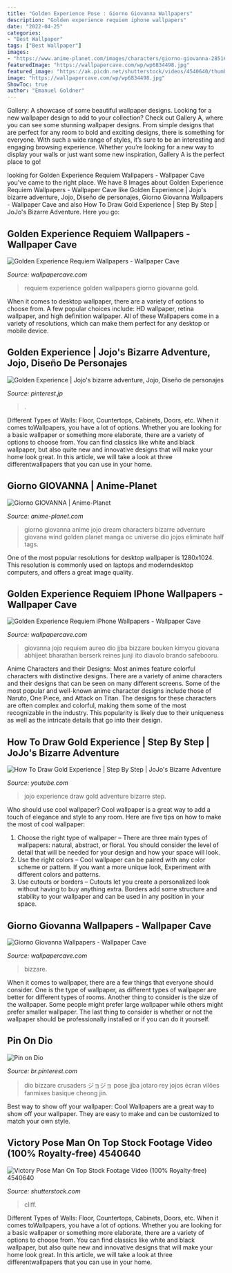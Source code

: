 ```yaml
---
title: "Golden Experience Pose : Giorno Giovanna Wallpapers"
description: "Golden experience requiem iphone wallpapers"
date: "2022-04-25"
categories:
- "Best Wallpaper"
tags: ["Best Wallpaper"]
images:
- "https://www.anime-planet.com/images/characters/giorno-giovanna-28516.jpg?t=1539380839"
featuredImage: "https://wallpapercave.com/wp/wp6834498.jpg"
featured_image: "https://ak.picdn.net/shutterstock/videos/4540640/thumb/3.jpg"
image: "https://wallpapercave.com/wp/wp6834498.jpg"
ShowToc: true
author: "Emanuel Goldner"
---
```



Gallery: A showcase of some beautiful wallpaper designs.
Looking for a new wallpaper design to add to your collection? Check out Gallery A, where you can see some stunning wallpaper designs. From simple designs that are perfect for any room to bold and exciting designs, there is something for everyone. With such a wide range of styles, it’s sure to be an interesting and engaging browsing experience. Whether you’re looking for a new way to display your walls or just want some new inspiration, Gallery A is the perfect place to go!
		
		
		
		
		
		
		
	

		
looking for Golden Experience Requiem Wallpapers - Wallpaper Cave you've came to the right place. We have 8 Images about Golden Experience Requiem Wallpapers - Wallpaper Cave like Golden Experience | Jojo&#039;s bizarre adventure, Jojo, Diseño de personajes, Giorno Giovanna Wallpapers - Wallpaper Cave and also How To Draw Gold Experience | Step By Step | JoJo&#039;s Bizarre Adventure. Here you go:
		
    
## Golden Experience Requiem Wallpapers - Wallpaper Cave

<img loading=lazy src="https://wallpapercave.com/wp/wp6542134.png" onerror="this.onerror=null;this.src='https://tse1.mm.bing.net/th?id=OIP.yqv9UJfhAiSK2eDIygt1SwHaEK&amp;pid=15.1';" alt="Golden Experience Requiem Wallpapers - Wallpaper Cave">

_Source: wallpapercave.com_

>requiem experience golden wallpapers giorno giovanna gold. 

	

When it comes to desktop wallpaper, there are a variety of options to choose from. A few popular choices include: HD wallpaper, retina wallpaper, and high definition wallpaper. All of these Wallpapers come in a variety of resolutions, which can make them perfect for any desktop or mobile device. 

    
## Golden Experience | Jojo&#039;s Bizarre Adventure, Jojo, Diseño De Personajes

<img loading=lazy src="https://i.pinimg.com/originals/09/76/cb/0976cb9048844f525ebffe46068144e6.png" onerror="this.onerror=null;this.src='https://tse1.mm.bing.net/th?id=OIP.j6c35pvk6dtpLV5uI3TH7AHaKL&amp;pid=15.1';" alt="Golden Experience | Jojo&#039;s bizarre adventure, Jojo, Diseño de personajes">

_Source: pinterest.jp_

>. 

	

Different Types of Walls: Floor, Countertops, Cabinets, Doors, etc.
When it comes toWallpapers, you have a lot of options. Whether you are looking for a basic wallpaper or something more elaborate, there are a variety of options to choose from. You can find classics like white and black wallpaper, but also quite new and innovative designs that will make your home look great. In this article, we will take a look at three differentwallpapers that you can use in your home.

    
## Giorno GIOVANNA | Anime-Planet

<img loading=lazy src="https://www.anime-planet.com/images/characters/giorno-giovanna-28516.jpg?t=1539380839" onerror="this.onerror=null;this.src='https://tse1.mm.bing.net/th?id=OIP.8aGLiAzkBKRbSghp4xWrKQAAAA&amp;pid=15.1';" alt="Giorno GIOVANNA | Anime-Planet">

_Source: anime-planet.com_

>giorno giovanna anime jojo dream characters bizarre adventure giovana wind golden planet manga oc universe dio jojos eliminate half tags. 

	

One of the most popular resolutions for desktop wallpaper is 1280x1024. This resolution is commonly used on laptops and moderndesktop computers, and offers a great image quality.

    
## Golden Experience Requiem IPhone Wallpapers - Wallpaper Cave

<img loading=lazy src="https://wallpapercave.com/wp/wp6834498.jpg" onerror="this.onerror=null;this.src='https://tse1.mm.bing.net/th?id=OIP.QZJVTwsz1NSK_Ul6FBnT5QHaKB&amp;pid=15.1';" alt="Golden Experience Requiem iPhone Wallpapers - Wallpaper Cave">

_Source: wallpapercave.com_

>giovanna jojo requiem aureo dio jjba bizzare bouken kimyou giovana abhijeet bharathan berserk reines junji ito diavolo brando safebooru. 

	

Anime Characters and their Designs: Most animes feature colorful characters with distinctive designs.
There are a variety of anime characters and their designs that can be seen on many different screens. Some of the most popular and well-known anime character designs include those of Naruto, One Piece, and Attack on Titan. The designs for these characters are often complex and colorful, making them some of the most recognizable in the industry. This popularity is likely due to their uniqueness as well as the intricate details that go into their design.

    
## How To Draw Gold Experience | Step By Step | JoJo&#039;s Bizarre Adventure

<img loading=lazy src="https://i.ytimg.com/vi/Bzdhpo9x1JE/maxresdefault.jpg" onerror="this.onerror=null;this.src='https://tse3.mm.bing.net/th?id=OIP.L6qfZiRxFPUAsv51kWMpiQHaEK&amp;pid=15.1';" alt="How To Draw Gold Experience | Step By Step | JoJo&#039;s Bizarre Adventure">

_Source: youtube.com_

>jojo experience draw gold adventure bizarre step. 

	

Who should use cool wallpaper?
Cool wallpaper is a great way to add a touch of elegance and style to any room. Here are five tips on how to make the most of cool wallpaper: 
1) Choose the right type of wallpaper – There are three main types of wallpapers: natural, abstract, or floral. You should consider the level of detail that will be needed for your design and how your space will look. 
2) Use the right colors – Cool wallpaper can be paired with any color scheme or pattern. If you want a more unique look, Experiment with different colors and patterns. 
3) Use cutouts or borders – Cutouts let you create a personalized look without having to buy anything extra. Borders add some structure and stability to your wallpaper and can be used in any position in your space.

    
## Giorno Giovanna Wallpapers - Wallpaper Cave

<img loading=lazy src="https://wallpapercave.com/wp/wp4563226.jpg" onerror="this.onerror=null;this.src='https://tse4.mm.bing.net/th?id=OIP.si9z94YdmXxVQ9MBICyR3AHaEo&amp;pid=15.1';" alt="Giorno Giovanna Wallpapers - Wallpaper Cave">

_Source: wallpapercave.com_

>bizzare. 

	

When it comes to wallpaper, there are a few things that everyone should consider. One is the type of wallpaper, as different types of wallpaper are better for different types of rooms. Another thing to consider is the size of the wallpaper. Some people might prefer large wallpaper while others might prefer smaller wallpaper. The last thing to consider is whether or not the wallpaper should be professionally installed or if you can do it yourself.

    
## Pin On Dio

<img loading=lazy src="https://i.pinimg.com/736x/a7/a4/db/a7a4dbbb96d182ead26d6bb8bc8dd5fc.jpg" onerror="this.onerror=null;this.src='https://tse4.mm.bing.net/th?id=OIP.FFlFh0ad9B_rnOC7fEgShQHaMV&amp;pid=15.1';" alt="Pin on Dio">

_Source: br.pinterest.com_

>dio bizzare crusaders ジョジョ pose jjba jotaro rey jojos écran vilões fanmixes basique cheong jin. 

	

Best way to show off your wallpaper:
Cool Wallpapers are a great way to show off your wallpaper. They are easy to make and can be customized to match your own style.

    
## Victory Pose Man On Top Stock Footage Video (100% Royalty-free) 4540640

<img loading=lazy src="https://ak.picdn.net/shutterstock/videos/4540640/thumb/3.jpg" onerror="this.onerror=null;this.src='https://tse2.mm.bing.net/th?id=OIP.wjM6OkaT3vAR2JMkUXZKkwHaEL&amp;pid=15.1';" alt="Victory Pose Man On Top Stock Footage Video (100% Royalty-free) 4540640">

_Source: shutterstock.com_

>cliff. 

	

Different Types of Walls: Floor, Countertops, Cabinets, Doors, etc.
When it comes toWallpapers, you have a lot of options. Whether you are looking for a basic wallpaper or something more elaborate, there are a variety of options to choose from. You can find classics like white and black wallpaper, but also quite new and innovative designs that will make your home look great. In this article, we will take a look at three differentwallpapers that you can use in your home.

